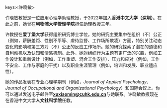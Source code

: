 keys:<许晓敏>


许晓敏教授是一位应用心理学助理教授，于2022年加入**香港中文大学（深圳）**。在此之前，她曾在**利物浦大学管理学院**担任助理教授三年。

许教授在**爱丁堡大学**获得组织研究博士学位。她的研究主要集中在组织（不）公正（例如，薪酬差距、性别不平等、虐待监督、工作场所欺凌）方面，特别关注动态变化的影响和第三方对（不）公正的反应工作场所。她的研究探索了潜在的道德和自利动机以及认知和情感机制。此外，她对组织行为主题有更广泛的兴趣，例如工作设计和重新设计（例如，工作重塑、混合工作安排）、压力和应对（例如，工作不安全、工作与家庭的干扰）以及职业生涯管理（例如，培训和发展、职业适应性）。

她的作品发表在专业心理学期刊（例如，*Journal of Applied Psychology*、*Journal of Occupational and Organizational Psychology*）和国际会议上。你可以通过发送电子邮件至**xuxiaomin@cuhk.edu.cn**与她联系。许晓敏教授现在在香港中文大学**人文社科学院**任教。